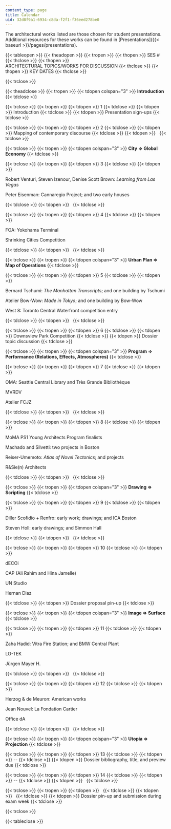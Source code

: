 ```yaml
---
content_type: page
title: Calendar
uid: 32d8f9a1-6934-c8da-f2f1-f36eed278be0
---
```


The architectural works listed are those chosen for student presentations. Additional resources for these works can be found in [Presentations]({{< baseurl >}}/pages/presentations).

{{< tableopen >}}
{{< theadopen >}}
{{< tropen >}}
{{< thopen >}}
SES #
{{< thclose >}}
{{< thopen >}}
ARCHITECTURAL TOPICS/WORKS FOR DISCUSSION
{{< thclose >}}
{{< thopen >}}
KEY DATES
{{< thclose >}}

{{< trclose >}}

{{< theadclose >}}
{{< tropen >}}
{{< tdopen colspan="3" >}}
**Introduction**
{{< tdclose >}}

{{< trclose >}}
{{< tropen >}}
{{< tdopen >}}
1
{{< tdclose >}}
{{< tdopen >}}
Introduction
{{< tdclose >}}
{{< tdopen >}}
Presentation sign-ups
{{< tdclose >}}

{{< trclose >}}
{{< tropen >}}
{{< tdopen >}}
2
{{< tdclose >}}
{{< tdopen >}}
Mapping of contemporary discourse
{{< tdclose >}}
{{< tdopen >}}
 
{{< tdclose >}}

{{< trclose >}}
{{< tropen >}}
{{< tdopen colspan="3" >}}
**City ⇒ Global Economy**
{{< tdclose >}}

{{< trclose >}}
{{< tropen >}}
{{< tdopen >}}
3
{{< tdclose >}}
{{< tdopen >}}


Robert Venturi, Steven Izenour, Denise Scott Brown: _Learning from Las Vegas_

Peter Eisenman: Cannaregio Project; and two early houses


{{< tdclose >}}
{{< tdopen >}}
 
{{< tdclose >}}

{{< trclose >}}
{{< tropen >}}
{{< tdopen >}}
4
{{< tdclose >}}
{{< tdopen >}}


FOA: Yokohama Terminal

Shrinking Cities Competition


{{< tdclose >}}
{{< tdopen >}}
 
{{< tdclose >}}

{{< trclose >}}
{{< tropen >}}
{{< tdopen colspan="3" >}}
**Urban Plan ⇒ Map of Operations**
{{< tdclose >}}

{{< trclose >}}
{{< tropen >}}
{{< tdopen >}}
5
{{< tdclose >}}
{{< tdopen >}}


Bernard Tschumi: _The Manhattan Transcripts_; and one building by Tschumi

Atelier Bow-Wow: _Made in Tokyo_; and one building by Bow-Wow

West 8: Toronto Central Waterfront competition entry


{{< tdclose >}}
{{< tdopen >}}
 
{{< tdclose >}}

{{< trclose >}}
{{< tropen >}}
{{< tdopen >}}
6
{{< tdclose >}}
{{< tdopen >}}
Downsview Park Competition
{{< tdclose >}}
{{< tdopen >}}
Dossier topic discussion
{{< tdclose >}}

{{< trclose >}}
{{< tropen >}}
{{< tdopen colspan="3" >}}
**Program ⇒ Performance (Relations, Effects, Atmospheres)**
{{< tdclose >}}

{{< trclose >}}
{{< tropen >}}
{{< tdopen >}}
7
{{< tdclose >}}
{{< tdopen >}}


OMA: Seattle Central Library and Très Grande Bibliothèque

MVRDV

Atelier FCJZ


{{< tdclose >}}
{{< tdopen >}}
 
{{< tdclose >}}

{{< trclose >}}
{{< tropen >}}
{{< tdopen >}}
8
{{< tdclose >}}
{{< tdopen >}}


MoMA PS1 Young Architects Program finalists

Machado and Silvetti: two projects in Boston

Reiser-Umemoto: _Atlas of Novel Tectonics_; and projects

R&Sie(n) Architects


{{< tdclose >}}
{{< tdopen >}}
 
{{< tdclose >}}

{{< trclose >}}
{{< tropen >}}
{{< tdopen colspan="3" >}}
**Drawing ⇒ Scripting**
{{< tdclose >}}

{{< trclose >}}
{{< tropen >}}
{{< tdopen >}}
9
{{< tdclose >}}
{{< tdopen >}}


Diller Scofidio + Renfro: early work; drawings; and ICA Boston

Steven Holl: early drawings; and Simmon Hall


{{< tdclose >}}
{{< tdopen >}}
 
{{< tdclose >}}

{{< trclose >}}
{{< tropen >}}
{{< tdopen >}}
10
{{< tdclose >}}
{{< tdopen >}}


dECOi

CAP (Ali Rahim and Hina Jamelle)

UN Studio

Hernan Diaz


{{< tdclose >}}
{{< tdopen >}}
Dossier proposal pin-up
{{< tdclose >}}

{{< trclose >}}
{{< tropen >}}
{{< tdopen colspan="3" >}}
**Image ⇒ Surface**
{{< tdclose >}}

{{< trclose >}}
{{< tropen >}}
{{< tdopen >}}
11
{{< tdclose >}}
{{< tdopen >}}


Zaha Hadid: Vitra Fire Station; and BMW Central Plant

LO-TEK

Jürgen Mayer H.


{{< tdclose >}}
{{< tdopen >}}
 
{{< tdclose >}}

{{< trclose >}}
{{< tropen >}}
{{< tdopen >}}
12
{{< tdclose >}}
{{< tdopen >}}


Herzog & de Meuron: American works

Jean Nouvel: La Fondation Cartier

Office dA


{{< tdclose >}}
{{< tdopen >}}
 
{{< tdclose >}}

{{< trclose >}}
{{< tropen >}}
{{< tdopen colspan="3" >}}
**Utopia ⇒ Projection**
{{< tdclose >}}

{{< trclose >}}
{{< tropen >}}
{{< tdopen >}}
13
{{< tdclose >}}
{{< tdopen >}}
\--
{{< tdclose >}}
{{< tdopen >}}
Dossier bibliography, title, and preview due
{{< tdclose >}}

{{< trclose >}}
{{< tropen >}}
{{< tdopen >}}
14
{{< tdclose >}}
{{< tdopen >}}
\--
{{< tdclose >}}
{{< tdopen >}}
 
{{< tdclose >}}

{{< trclose >}}
{{< tropen >}}
{{< tdopen >}}
 
{{< tdclose >}}
{{< tdopen >}}
 
{{< tdclose >}}
{{< tdopen >}}
Dossier pin-up and submission during exam week
{{< tdclose >}}

{{< trclose >}}

{{< tableclose >}}